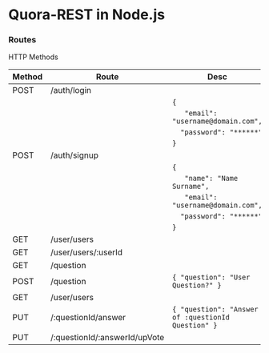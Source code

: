 # Quora-REST in Node.js


### Routes

HTTP Methods

| Method | Route        | Desc |
|--------|--------------|------|
| POST   | /auth/login  |   |
|        |           |  `{ `                |
|        |           |  `   "email": "username@domain.com",`|
|        |           |  `   "password": "******" `|
|        |           |  `}`                      |
| POST   | /auth/signup |
|        |           |  `{ `                |
|        |           |  `   "name": "Name Surname",`|
|        |           |  `   "email": "username@domain.com",`|
|        |           |  `   "password": "******" `|
|        |           |  `}`                      |
| GET    | /user/users  |
| GET    | /user/users/:userId  |
| GET    | /question  |
| POST    | /question  |  `{ "question": "User Question?" }` |
| GET    | /user/users  |
| PUT    | /:questionId/answer  |  `{ "question": "Answer of :questionId Question" }` |
| PUT    | /:questionId/:answerId/upVote  |

